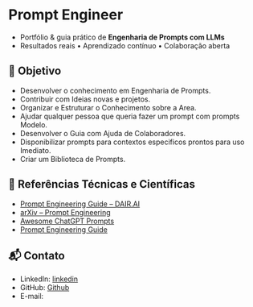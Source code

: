 # Prompt Engineer

- Portfólio & guia prático de **Engenharia de Prompts com LLMs**  
- Resultados reais • Aprendizado contínuo • Colaboração aberta


## 🎯 Objetivo
- Desenvolver o conhecimento em Engenharia de Prompts.
- Contribuir com Ideias novas e projetos.
- Organizar e Estruturar o Conhecimento sobre a Area.
- Ajudar qualquer pessoa que queria fazer um prompt com prompts Modelo.
- Desenvolver o Guia com Ajuda de Colaboradores.
- Disponibilizar prompts para contextos especificos prontos para uso Imediato.
- Criar um Biblioteca de Prompts.

## 📖 Referências Técnicas e Científicas
- [Prompt Engineering Guide – DAIR.AI](https://github.com/dair-ai/Prompt-Engineering-Guide)
- [arXiv – Prompt Engineering](https://arxiv.org/search/?query=prompt+engineering&searchtype=all)
- [Awesome ChatGPT Prompts](https://github.com/f/awesome-chatgpt-prompts)
- [Prompt Engineering Guide](https://www.promptingguide.ai/pt)

## 📬 Contato
- LinkedIn: [linkedin](https://www.linkedin.com/in/eduardo-moreno-neto/)
- GitHub: [Github](https://github.com/edummoreno)
- E-mail:
